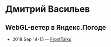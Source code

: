 # Дмитрий Васильев

## WebGL-ветер в Яндекс.Погоде
- 2018 Sep 14-15 -- [FrontTalks](https://events.yandex.ru/lib/talks/6245/)    
